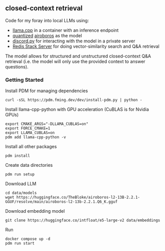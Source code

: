 ## closed-context retrieval

Code for my foray into local LLMs using:
* [llama.cpp](https://github.com/ggerganov/llama.cpp) in a container with an inference endpoint
* [quantized](https://huggingface.co/TheBloke/airoboros-l2-13B-2.2.1-GGUF) [airoboros](https://huggingface.co/jondurbin/airoboros-l2-13b-2.2.1) as the model
* [discord.py](https://discordpy.readthedocs.io/en/stable/) for interacting with the model in a private server
* [Redis Stack Server](https://redis.io/docs/about/about-stack/) for doing vector-similarity search and Q&A retrieval

The model allows for structured and unstructured closed-context Q&A retrieval (i.e. the model will only use the provided context to answer questions).


### Getting Started

Install PDM for managing dependencies

```
curl -sSL https://pdm.fming.dev/dev/install-pdm.py | python -
```

Install llama-cpp-python with GPU acceleration (CuBLAS is for Nvidia GPUs)

```
export CMAKE_ARGS="-DLLAMA_CUBLAS=on"
export FORCE_CMAKE=1
export LLAMA_CUBLAS=on
pdm add llama-cpp-python -v
```

Install all other packages

```
pdm install
```

Create data directories

```
pdm run setup
```

Download LLM

```
cd data/models
wget https://huggingface.co/TheBloke/airoboros-l2-13B-2.2.1-GGUF/resolve/main/airoboros-l2-13b-2.2.1.Q6_K.gguf
```

Download embedding model

```
git clone https://huggingface.co/intfloat/e5-large-v2 data/embeddings
```

Run

```
docker compose up -d
pdm run start
```
